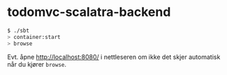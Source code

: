 todomvc-scalatra-backend
========================

```sh
$ ./sbt
> container:start
> browse
```

Evt. åpne [http://localhost:8080/](http://localhost:8080/) i nettleseren
om ikke det skjer automatisk når du kjører `browse`.
